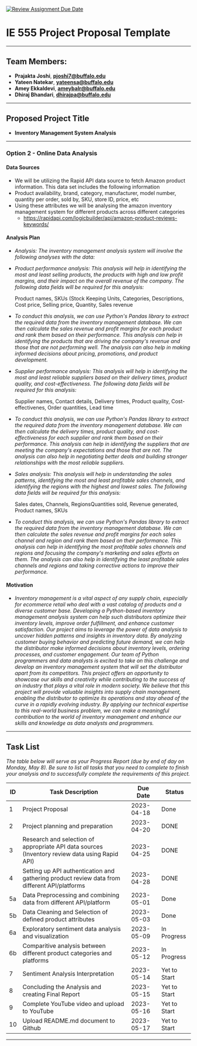 [![Review Assignment Due Date](https://classroom.github.com/assets/deadline-readme-button-24ddc0f5d75046c5622901739e7c5dd533143b0c8e959d652212380cedb1ea36.svg)](https://classroom.github.com/a/6ebMFVGY)
# IE 555 Project Proposal Template

---

## Team Members:  
- **Prajakta Joshi**, **pjoshi7@buffalo.edu** 
- **Yateen Natekar**, **yateensa@buffalo.edu**
- **Amey Ekkaldevi**, **ameybalr@buffalo.edu**
- **Dhiraj Bhandari**, **dhirajpa@buffalo.edu**

---

## Proposed Project Title

- **Inventory Management System Analysis**

--- 
 
### Option 2 - Online Data Analysis

#### Data Sources
- We will be utilizing the Rapid API data source to fetch Amazon product information. This data set includes the following information
- Product availability, brand, category, manufacturer, model number, quantity per order, sold by, SKU, store ID, price, etc
- Using these attributes we will be analysing the amazon inventory management system for different products across different categories
    - https://rapidapi.com/logicbuilder/api/amazon-product-reviews-keywords/

#### Analysis Plan
- *_Analysis:
    The inventory management analysis system will involve the following analyses with the data:_*

- *_Product performance analysis:
This analysis will help in identifying the most and least selling products, the products with high and low profit margins, and their impact on the overall revenue of the company. The following data fields will be required for this analysis:_*

    Product names, SKUs (Stock Keeping Units, Categories, Descriptions, Cost price, Selling price, Quantity, Sales revenue

- *_To conduct this analysis, we can use Python's Pandas library to extract the required data from the inventory management database. We can then calculate the sales revenue and profit margins for each product and rank them based on their performance. This analysis can help in identifying the products that are driving the company's revenue and those that are not performing well. The analysis can also help in making informed decisions about pricing, promotions, and product development._*

- *_Supplier performance analysis:_*
*_This analysis will help in identifying the most and least reliable suppliers based on their delivery times, product quality, and cost-effectiveness. The following data fields will be required for this analysis:_*

    Supplier names, Contact details, Delivery times, Product quality, Cost-effectivenes, Order quantities, Lead time

- *_To conduct this analysis, we can use Python's Pandas library to extract the required data from the inventory management database. We can then calculate the delivery times, product quality, and cost-effectiveness for each supplier and rank them based on their performance. This analysis can help in identifying the suppliers that are meeting the company's expectations and those that are not. The analysis can also help in negotiating better deals and building stronger relationships with the most reliable suppliers._*

- *_Sales analysis:
This analysis will help in understanding the sales patterns, identifying the most and least profitable sales channels, and identifying the regions with the highest and lowest sales. The following data fields will be required for this analysis:_*

    Sales dates, Channels, RegionsQuantities sold, Revenue generated, Product names, SKUs

- *_To conduct this analysis, we can use Python's Pandas library to extract the required data from the inventory management database. We can then calculate the sales revenue and profit margins for each sales channel and region and rank them based on their performance. This analysis can help in identifying the most profitable sales channels and regions and focusing the company's marketing and sales efforts on them. The analysis can also help in identifying the least profitable sales channels and regions and taking corrective actions to improve their performance._*

#### Motivation
- *_Inventory management is a vital aspect of any supply chain, especially for ecommerce retail who deal with a vast catalog of products and a diverse customer base. Developing a Python-based inventory management analysis system can help such distributors optimize their inventory levels, improve order fulfillment, and enhance customer satisfaction. Our project aims to leverage the power of data analysis to uncover hidden patterns and insights in inventory data. By analyzing customer buying behavior and predicting future demand, we can help the distributor make informed decisions about inventory levels, ordering processes, and customer engagement.
Our team of Python programmers and data analysts is excited to take on this challenge and develop an inventory management system that will set the distributor apart from its competitors. This project offers an opportunity to showcase our skills and creativity while contributing to the success of an industry that plays a vital role in modern society. We believe that this project will provide valuable insights into supply chain management, enabling the distributor to optimize its operations and stay ahead of the curve in a rapidly evolving industry. By applying our technical expertise to this real-world business problem, we can make a meaningful contribution to the world of inventory management and enhance our skills and knowledge as data analysts and programmers._*

---
## Task List
*The table below will serve as your Progress Report (due by end of day on Monday, May 8).  Be sure to list all tasks that you need to complete to finish your analysis and to successfully complete the requirements of this project.*

| ID | Task Description | Due Date | Status |
| --- | --- | --- | --- |
| 1 | Project Proposal | 2023-04-18 | Done |
| 2 | Project planning and preparation | 2023-04-20 | DONE |
| 3 | Research and selection of appropriate API data sources (Inventory review data using Rapid API) | 2023-04-25 | DONE |
| 4 | Setting up API authentication and gathering product review data from different API/platforms| 2023-04-28 | DONE |
| 5a | Data Preprocessing and combining data from different API/platform | 2023-05-01 | Done |
| 5b | Data Cleaning and Selection of defined product attributes | 2023-05-03 | Done |
| 6a | Exploratory sentiment data analysis and visualization | 2023-05-09 | In Progress |
| 6b | Comparitive analysis between different product categories and platforms | 2023-05-12 | In Progress |
| 7 | Sentiment Analysis Interpretation | 2023-05-14 | Yet to Start |
| 8 | Concluding the Analysis and creating Final Report | 2023-05-15 | Yet to Start |
| 9 | Complete YouTube video and upload to YouTube | 2023-05-16 | Yet to Start |
| 10 | Upload README.md document to Github | 2023-05-17 | Yet to Start |

--- 
